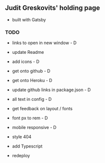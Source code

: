## Judit Greskovits' holding page

- built with Gatsby

### TODO

- links to open in new window - D
- update Readme
- add icons - D
- get onto github - D
- get onto Heroku - D
- update github links in package.json - D
- all text in config - D
- get feedback on layout / fonts
- font px to rem - D
- mobile responsive - D
- style 404
- add Typescript

- redeploy

